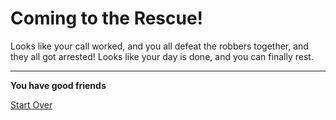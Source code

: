 # Coming to the Rescue!
Looks like your call worked, and you all defeat the robbers together, and they all got arrested! Looks like your day is done, and you can finally rest.

---

**You have good friends**

[Start Over](../breakingnews.md)
